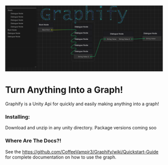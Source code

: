 ![Dialogue Graph Example Image](https://github.com/CoffeeVampir3/Graphify/blob/a1d336221eaf7f3d7c3e827a5b280b029a58e0fa/dialogueGraphExample.png?raw=true)

# Turn Anything Into a Graph!

Graphify is a Unity Api for quickly and easily making anything into a graph!

### Installing:

Download and unzip in any unity directory. Package versions coming soo

### Where Are The Docs?!

See the https://github.com/CoffeeVampir3/Graphify/wiki/Quickstart-Guide for complete documentation on how to use the graph.
